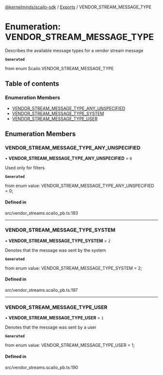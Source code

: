 [@kernelminds/scailo-sdk](../README.md) / [Exports](../modules.md) / VENDOR\_STREAM\_MESSAGE\_TYPE

# Enumeration: VENDOR\_STREAM\_MESSAGE\_TYPE

Describes the available message types for a vendor stream message

**`Generated`**

from enum Scailo.VENDOR_STREAM_MESSAGE_TYPE

## Table of contents

### Enumeration Members

- [VENDOR\_STREAM\_MESSAGE\_TYPE\_ANY\_UNSPECIFIED](VENDOR_STREAM_MESSAGE_TYPE.md#vendor_stream_message_type_any_unspecified)
- [VENDOR\_STREAM\_MESSAGE\_TYPE\_SYSTEM](VENDOR_STREAM_MESSAGE_TYPE.md#vendor_stream_message_type_system)
- [VENDOR\_STREAM\_MESSAGE\_TYPE\_USER](VENDOR_STREAM_MESSAGE_TYPE.md#vendor_stream_message_type_user)

## Enumeration Members

### VENDOR\_STREAM\_MESSAGE\_TYPE\_ANY\_UNSPECIFIED

• **VENDOR\_STREAM\_MESSAGE\_TYPE\_ANY\_UNSPECIFIED** = ``0``

Used only for filters

**`Generated`**

from enum value: VENDOR_STREAM_MESSAGE_TYPE_ANY_UNSPECIFIED = 0;

#### Defined in

src/vendor_streams.scailo_pb.ts:183

___

### VENDOR\_STREAM\_MESSAGE\_TYPE\_SYSTEM

• **VENDOR\_STREAM\_MESSAGE\_TYPE\_SYSTEM** = ``2``

Denotes that the message was sent by the system

**`Generated`**

from enum value: VENDOR_STREAM_MESSAGE_TYPE_SYSTEM = 2;

#### Defined in

src/vendor_streams.scailo_pb.ts:197

___

### VENDOR\_STREAM\_MESSAGE\_TYPE\_USER

• **VENDOR\_STREAM\_MESSAGE\_TYPE\_USER** = ``1``

Denotes that the message was sent by a user

**`Generated`**

from enum value: VENDOR_STREAM_MESSAGE_TYPE_USER = 1;

#### Defined in

src/vendor_streams.scailo_pb.ts:190
